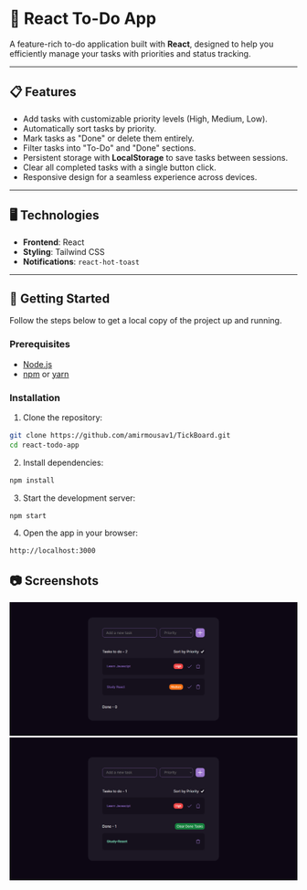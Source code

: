 # 📝 React To-Do App

A feature-rich to-do application built with **React**, designed to help you efficiently manage your tasks with priorities and status tracking.

---

## 📋 Features

- Add tasks with customizable priority levels (High, Medium, Low).
- Automatically sort tasks by priority.
- Mark tasks as "Done" or delete them entirely.
- Filter tasks into "To-Do" and "Done" sections.
- Persistent storage with **LocalStorage** to save tasks between sessions.
- Clear all completed tasks with a single button click.
- Responsive design for a seamless experience across devices.

---

## 🖥️ Technologies

- **Frontend**: React
- **Styling**: Tailwind CSS
- **Notifications**: `react-hot-toast`

---

## 🚀 Getting Started

Follow the steps below to get a local copy of the project up and running.

### Prerequisites

- [Node.js](https://nodejs.org/)
- [npm](https://www.npmjs.com/) or [yarn](https://yarnpkg.com/)

### Installation

1. Clone the repository:

```bash
git clone https://github.com/amirmousav1/TickBoard.git
cd react-todo-app
```

2. Install dependencies:

```bash
npm install
```

3. Start the development server:

```bash
npm start
```

4. Open the app in your browser:

```bash
http://localhost:3000
```

## 📷 Screenshots

![Screenshot](/public/screenshot1.png)
![Screenshot](/public/screenshot2.png)
